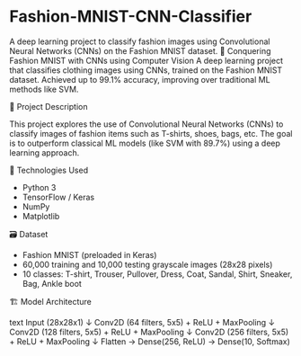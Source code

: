 # Fashion-MNIST-CNN-Classifier
A deep learning project to classify fashion images using Convolutional Neural Networks (CNNs) on the Fashion MNIST dataset.
👗 Conquering Fashion MNIST with CNNs using Computer Vision
   A deep learning project that classifies clothing images using CNNs, trained on the Fashion MNIST dataset. Achieved up to 99.1% accuracy, improving over traditional ML methods like SVM.

📌 Project Description

  This project explores the use of Convolutional Neural Networks (CNNs) to classify images of fashion items such as T-shirts, shoes, bags, etc. The goal is to outperform classical ML models (like SVM with 89.7%) using a deep learning approach.



 🧠 Technologies Used

- Python 3
- TensorFlow / Keras
- NumPy
- Matplotlib


🗃️ Dataset

- Fashion MNIST (preloaded in Keras)
- 60,000 training and 10,000 testing grayscale images (28x28 pixels)
- 10 classes: T-shirt, Trouser, Pullover, Dress, Coat, Sandal, Shirt, Sneaker, Bag, Ankle boot



 🏗️ Model Architecture

text
Input (28x28x1)
↓
Conv2D (64 filters, 5x5) + ReLU + MaxPooling
↓
Conv2D (128 filters, 5x5) + ReLU + MaxPooling
↓
Conv2D (256 filters, 5x5) + ReLU + MaxPooling
↓
Flatten → Dense(256, ReLU) → Dense(10, Softmax)
